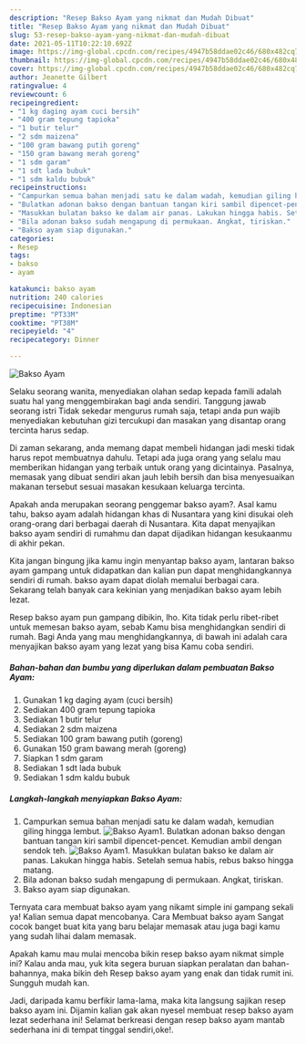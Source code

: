 ```yaml
---
description: "Resep Bakso Ayam yang nikmat dan Mudah Dibuat"
title: "Resep Bakso Ayam yang nikmat dan Mudah Dibuat"
slug: 53-resep-bakso-ayam-yang-nikmat-dan-mudah-dibuat
date: 2021-05-11T10:22:10.692Z
image: https://img-global.cpcdn.com/recipes/4947b58ddae02c46/680x482cq70/bakso-ayam-foto-resep-utama.jpg
thumbnail: https://img-global.cpcdn.com/recipes/4947b58ddae02c46/680x482cq70/bakso-ayam-foto-resep-utama.jpg
cover: https://img-global.cpcdn.com/recipes/4947b58ddae02c46/680x482cq70/bakso-ayam-foto-resep-utama.jpg
author: Jeanette Gilbert
ratingvalue: 4
reviewcount: 6
recipeingredient:
- "1 kg daging ayam cuci bersih"
- "400 gram tepung tapioka"
- "1 butir telur"
- "2 sdm maizena"
- "100 gram bawang putih goreng"
- "150 gram bawang merah goreng"
- "1 sdm garam"
- "1 sdt lada bubuk"
- "1 sdm kaldu bubuk"
recipeinstructions:
- "Campurkan semua bahan menjadi satu ke dalam wadah, kemudian giling hingga lembut."
- "Bulatkan adonan bakso dengan bantuan tangan kiri sambil dipencet-pencet. Kemudian ambil dengan sendok teh."
- "Masukkan bulatan bakso ke dalam air panas. Lakukan hingga habis. Setelah semua habis, rebus bakso hingga matang."
- "Bila adonan bakso sudah mengapung di permukaan. Angkat, tiriskan."
- "Bakso ayam siap digunakan."
categories:
- Resep
tags:
- bakso
- ayam

katakunci: bakso ayam 
nutrition: 240 calories
recipecuisine: Indonesian
preptime: "PT33M"
cooktime: "PT38M"
recipeyield: "4"
recipecategory: Dinner

---
```



![Bakso Ayam](https://img-global.cpcdn.com/recipes/4947b58ddae02c46/680x482cq70/bakso-ayam-foto-resep-utama.jpg)

Selaku seorang wanita, menyediakan olahan sedap kepada famili adalah suatu hal yang menggembirakan bagi anda sendiri. Tanggung jawab seorang istri Tidak sekedar mengurus rumah saja, tetapi anda pun wajib menyediakan kebutuhan gizi tercukupi dan masakan yang disantap orang tercinta harus sedap.

Di zaman  sekarang, anda memang dapat membeli hidangan jadi meski tidak harus repot membuatnya dahulu. Tetapi ada juga orang yang selalu mau memberikan hidangan yang terbaik untuk orang yang dicintainya. Pasalnya, memasak yang dibuat sendiri akan jauh lebih bersih dan bisa menyesuaikan makanan tersebut sesuai masakan kesukaan keluarga tercinta. 



Apakah anda merupakan seorang penggemar bakso ayam?. Asal kamu tahu, bakso ayam adalah hidangan khas di Nusantara yang kini disukai oleh orang-orang dari berbagai daerah di Nusantara. Kita dapat menyajikan bakso ayam sendiri di rumahmu dan dapat dijadikan hidangan kesukaanmu di akhir pekan.

Kita jangan bingung jika kamu ingin menyantap bakso ayam, lantaran bakso ayam gampang untuk didapatkan dan kalian pun dapat menghidangkannya sendiri di rumah. bakso ayam dapat diolah memalui berbagai cara. Sekarang telah banyak cara kekinian yang menjadikan bakso ayam lebih lezat.

Resep bakso ayam pun gampang dibikin, lho. Kita tidak perlu ribet-ribet untuk memesan bakso ayam, sebab Kamu bisa menghidangkan sendiri di rumah. Bagi Anda yang mau menghidangkannya, di bawah ini adalah cara menyajikan bakso ayam yang lezat yang bisa Kamu coba sendiri.

<!--inarticleads1-->

##### Bahan-bahan dan bumbu yang diperlukan dalam pembuatan Bakso Ayam:

1. Gunakan 1 kg daging ayam (cuci bersih)
1. Sediakan 400 gram tepung tapioka
1. Sediakan 1 butir telur
1. Sediakan 2 sdm maizena
1. Sediakan 100 gram bawang putih (goreng)
1. Gunakan 150 gram bawang merah (goreng)
1. Siapkan 1 sdm garam
1. Sediakan 1 sdt lada bubuk
1. Sediakan 1 sdm kaldu bubuk




<!--inarticleads2-->

##### Langkah-langkah menyiapkan Bakso Ayam:

1. Campurkan semua bahan menjadi satu ke dalam wadah, kemudian giling hingga lembut.
<img src="https://img-global.cpcdn.com/steps/09820af457f9dd94/160x128cq70/bakso-ayam-langkah-memasak-1-foto.jpg" alt="Bakso Ayam">1. Bulatkan adonan bakso dengan bantuan tangan kiri sambil dipencet-pencet. Kemudian ambil dengan sendok teh.
<img src="https://img-global.cpcdn.com/steps/4bc5bd429a20ba03/160x128cq70/bakso-ayam-langkah-memasak-2-foto.jpg" alt="Bakso Ayam">1. Masukkan bulatan bakso ke dalam air panas. Lakukan hingga habis. Setelah semua habis, rebus bakso hingga matang.
1. Bila adonan bakso sudah mengapung di permukaan. Angkat, tiriskan.
1. Bakso ayam siap digunakan.




Ternyata cara membuat bakso ayam yang nikamt simple ini gampang sekali ya! Kalian semua dapat mencobanya. Cara Membuat bakso ayam Sangat cocok banget buat kita yang baru belajar memasak atau juga bagi kamu yang sudah lihai dalam memasak.

Apakah kamu mau mulai mencoba bikin resep bakso ayam nikmat simple ini? Kalau anda mau, yuk kita segera buruan siapkan peralatan dan bahan-bahannya, maka bikin deh Resep bakso ayam yang enak dan tidak rumit ini. Sungguh mudah kan. 

Jadi, daripada kamu berfikir lama-lama, maka kita langsung sajikan resep bakso ayam ini. Dijamin kalian gak akan nyesel membuat resep bakso ayam lezat sederhana ini! Selamat berkreasi dengan resep bakso ayam mantab sederhana ini di tempat tinggal sendiri,oke!.

